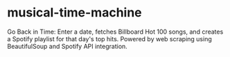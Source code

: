 # musical-time-machine
Go Back in Time: Enter a date, fetches Billboard Hot 100 songs, and creates a Spotify playlist for that day's top hits. Powered by web scraping using BeautifulSoup and Spotify API integration.

